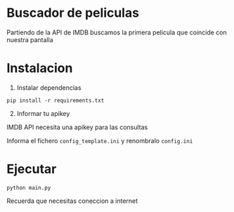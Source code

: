 # Buscador de peliculas

Partiendo de la API de IMDB buscamos la primera pelicula que coincide con nuestra pantalla

# Instalacion

1. Instalar dependencias
```
pip install -r requirements.txt
```
2. Informar tu apikey

IMDB API necesita una apikey para las consultas

Informa el fichero `config_template.ini` y renombralo `config.ini`

# Ejecutar
```
python main.py
```

Recuerda que necesitas coneccion a internet